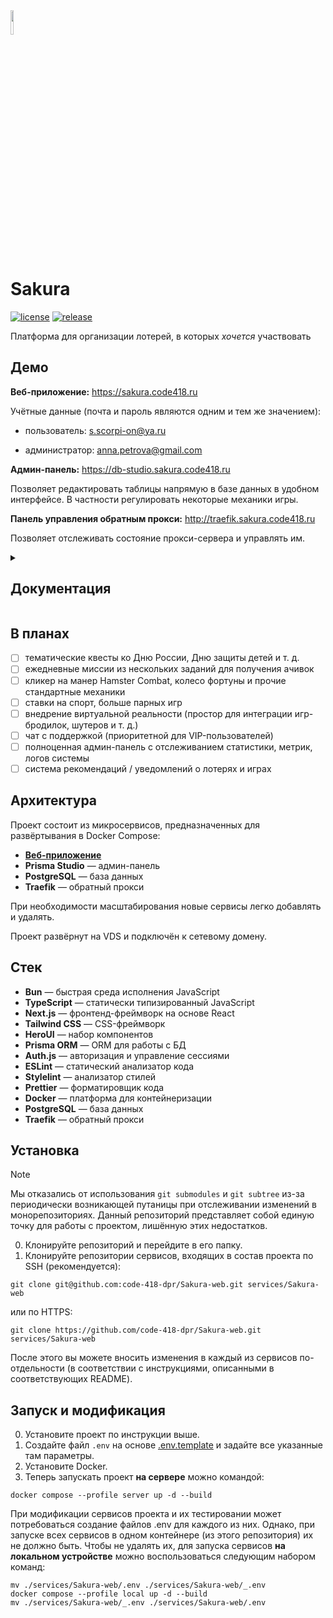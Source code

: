 <img src="https://github.com/user-attachments/assets/46c93a2a-b585-46e0-8b2e-aaa2f8ce47ef" width="10%">

# Sakura

[![license](https://img.shields.io/github/license/code-418-dpr/Sakura)](https://opensource.org/licenses/MIT)
[![release](https://img.shields.io/github/v/release/code-418-dpr/Sakura?include_prereleases)](https://github.com/code-418-dpr/Sakura/releases)

Платформа для организации лотерей, в которых _хочется_ участвовать

## Демо

**Веб-приложение:** https://sakura.code418.ru

Учётные данные (почта и пароль являются одним и тем же значением):

- пользователь: s.scorpi-on@ya.ru

- администратор: anna.petrova@gmail.com

**Админ-панель:** https://db-studio.sakura.code418.ru

Позволяет редактировать таблицы напрямую в базе данных в удобном интерфейсе. В частности регулировать некоторые механики
игры.

**Панель управления обратным прокси:** http://traefik.sakura.code418.ru

Позволяет отслеживать состояние прокси-сервера и управлять им.

<details>
  <summary><h2>Документация</h2></summary>

### Авторизация
Производится по электронной почте и паролю. Поддерживается реферальная программа по промокоду, за которую пригласившему и приглашённому участникам начисляются вознаграждения. В скором времени будет добавлена авторизация по аккаунту Яндекса. 

### Каталог

Позволяет удобно просматривать и искать подходящие лотереи по параметрам.

### Рейтинговая таблица

Помимо баланса средств, пользователь имеет рейтинг, увеличивающийся при активности на платформе. Ежемесячно
пользователи, набравшие больше всего опыта за месяц, будут награждаться. В зависимости от опыта, у пользователя
отображается статус (от новичка, к примеру, до лудомана — это конфигурируется в админ-панели).

#### Тамагочи

У каждого пользователя имеется своя Сакура, которая начинает увядать через несколько дней, если в профиле отсутствует
активность (пополнения счёта, покупки билетов и т. д.).

### Лотереи

- реальные (соответствуют законодательству РФ, призы — деньги или товары);
- виртуальные (не имеют ограничений, призы — бонусная валюта).

Создаются из аккаунта администратора, который может указать тираж билетов, количество всех победителей и суперпризёров,
стоимость билета и т. д. Перед созданием реальной лотереи видит чистую прибыль с неё и при экономической неэффективности
не позволяет её создать.

Пользователи могут покупать билеты на лотереи и после их завершения видеть, победили ли они. И если да — то какие призы выиграли.

#### Игры

Позволяют зарабатывать бонусные баллы или проходить миссии.

#### Морской бой (VIP)
Парная игра, доступная только VIP-пользователям. Если одновременно несколько пользователей решили поиграть, система соединит их в одну партию (в противном случае соперником выступит автомат). Игроки устанавливают одинаковую сумму ставки. Победитель возвращает свою и забирает ставку противника.

<img src="https://github.com/user-attachments/assets/af775dae-38cf-40c9-bc0d-e7b185da6c91" width="50%">

#### Русская рулетка

#### 5 букв

<img src="https://github.com/user-attachments/assets/ffbbdf49-d3af-408e-8349-446848207d1f" width="50%">

#### Дорожки

<img src="https://github.com/user-attachments/assets/5b892d2e-c201-478f-996e-6b671130427f" width="50%">

#### Бочка

#### Сапёр

#### Игровой автомат

#### Скретч-карты

<img src="https://github.com/user-attachments/assets/f3923be4-bd6e-430d-8770-5ccba0dcbc5e" width="50%">
<img src="https://github.com/user-attachments/assets/2af2518c-9a48-4705-8ea6-e11e99a792fb" width="50%">

#### Ачивки

Выдаются за выполнение определённых заданий (к примеру, «Азартный игрок» за покупку 5 лепестков в день). В скором времени будут конфигурироваться в админ-панели.

#### Админ-панель

Изменение параметров возможно на странице [админ-панели](https://db-studio.sakura.code418.ru). Поддерживается, к
примеру, настройка уровней пользователей (UserLevel) и стоимости билетов (Ticket). Планируется расширение возможностей 
кастомизации путём переноса коэффициентов, наценок, скидок и т. д. в БД.

### Лендинг

Отображает маркетинговую информацию о проекте (впоследствии будет актуализирована).

<img src="https://github.com/user-attachments/assets/a91abf57-a78d-40cd-bd51-d5e71fc3d751" width="50%">

</details>

## В планах

- [ ] тематические квесты ко Дню России, Дню защиты детей и т. д.
- [ ] ежедневные миссии из нескольких заданий для получения ачивок
- [ ] кликер на манер Hamster Combat, колесо фортуны и прочие стандартные механики
- [ ] ставки на спорт, больше парных игр
- [ ] внедрение виртуальной реальности (простор для интеграции игр-бродилок, шутеров и т. д.)
- [ ] чат с поддержкой (приоритетной для VIP-пользователей)
- [ ] полноценная админ-панель с отслеживанием статистики, метрик, логов системы
- [ ] система рекомендаций / уведомлений о лотерях и играх

## Архитектура

Проект состоит из микросервисов, предназначенных для развёртывания в Docker Compose:

- **[Веб-приложение](https://github.com/code-418-dpr/Sakura-web)**
- **Prisma Studio** — админ-панель
- **PostgreSQL** — база данных
- **Traefik** — обратный прокси

При необходимости масштабирования новые сервисы легко добавлять и удалять.

Проект развёрнут на VDS и подключён к сетевому домену.

## Стек

- **Bun** — быстрая среда исполнения JavaScript
- **TypeScript** — статически типизированный JavaScript
- **Next.js** — фронтенд-фреймворк на основе React
- **Tailwind CSS** — CSS-фреймворк
- **HeroUI** — набор компонентов
- **Prisma ORM** — ORM для работы с БД
- **Auth.js** — авторизация и управление сессиями
- **ESLint** — статический анализатор кода
- **Stylelint** — анализатор стилей
- **Prettier** — форматировщик кода
- **Docker** — платформа для контейнеризации
- **PostgreSQL** — база данных
- **Traefik** — обратный прокси

## Установка

> [!NOTE]
> Мы отказались от использования `git submodules` и `git subtree` из-за периодически возникающей путаницы при
> отслеживании изменений в монорепозиториях. Данный репозиторий представляет собой единую точку для работы с проектом,
> лишённую этих недостатков.

0. Клонируйте репозиторий и перейдите в его папку.
1. Клонируйте репозитории сервисов, входящих в состав проекта по SSH (рекомендуется):

```shell
git clone git@github.com:code-418-dpr/Sakura-web.git services/Sakura-web
```

или по HTTPS:

```shell
git clone https://github.com/code-418-dpr/Sakura-web.git services/Sakura-web
```

После этого вы можете вносить изменения в каждый из сервисов по-отдельности (в соответствии с инструкциями, описанными в
соответствующих README).

## Запуск и модификация

0. Установите проект по инструкции выше.
1. Создайте файл `.env` на основе [.env.template](.env.template) и задайте все указанные там параметры.
2. Установите Docker.
3. Теперь запускать проект **на сервере** можно командой:

```shell
docker compose --profile server up -d --build
```

При модификации сервисов проекта и их тестировании может потребоваться создание файлов .env для каждого из них. Однако,
при запуске всех сервисов в одном контейнере (из этого репозитория) их не должно быть. Чтобы не удалять их, для запуска
сервисов **на локальном устройстве** можно воспользоваться следующим набором команд:

```shell
mv ./services/Sakura-web/.env ./services/Sakura-web/_.env
docker compose --profile local up -d --build
mv ./services/Sakura-web/_.env ./services/Sakura-web/.env 
```
